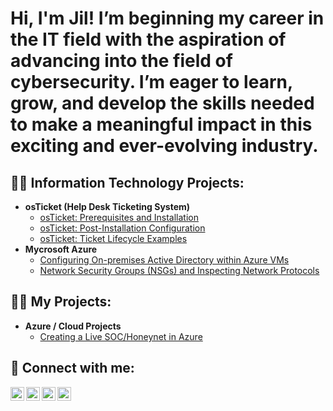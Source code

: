 <h1>Hi, I'm Jil! I’m beginning my career in the IT field with the aspiration of advancing into the field of cybersecurity. I’m eager to learn, grow, and develop the skills needed to make a meaningful impact in this exciting and ever-evolving industry.</h1>

<h2>👨‍💻 Information Technology Projects:</h2>

- <b>osTicket (Help Desk Ticketing System)</b>
  - [osTicket: Prerequisites and Installation](<----->)
  - [osTicket: Post-Installation Configuration](<----->)
  - [osTicket: Ticket Lifecycle Examples](<----->)
- <b>Mycrosoft Azure</b>
  - [Configuring On-premises Active Directory within Azure VMs](<----->)
  - [Network Security Groups (NSGs) and Inspecting Network Protocols](<----->)

<h2>👨‍💻 My Projects:</h2>

- <b>Azure / Cloud Projects</b>
  - [Creating a Live SOC/Honeynet in Azure](https://github.com/SkyCloudThunderstorm/Azure-Soc-Project)

<h2> 🤳 Connect with me:</h2>

[<img align="left" alt="JoshMadakor | YouTube" width="22px" src="https://cdn.jsdelivr.net/npm/simple-icons@v3/icons/youtube.svg" />][youtube]
[<img align="left" alt="JoshMadakor | Twitter" width="22px" src="https://cdn.jsdelivr.net/npm/simple-icons@v3/icons/twitter.svg" />][twitter]
[<img align="left" alt="JoshMadakor | LinkedIn" width="22px" src="https://cdn.jsdelivr.net/npm/simple-icons@v3/icons/linkedin.svg" />][linkedin]
[<img align="left" alt="JoshMadakor | Instagram" width="22px" src="https://cdn.jsdelivr.net/npm/simple-icons@v3/icons/instagram.svg" />][instagram]

[twitter]: <insert twitter link>
[youtube]: <insert youtube link>
[instagram]: <insert instagram link>
[linkedin]: https://www.linkedin.com/feed/
